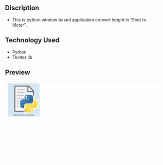 ## Discription
  - This is python window based application convert height in "Feet to Meter".

## Technology Used
  - Python
  - Tkinter lib

## Preview

<img src="img/gif/Height-converter.gif" />

